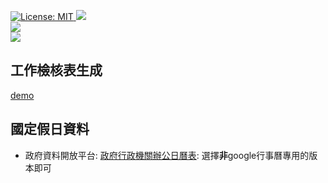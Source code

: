 <p align="left">
  <a href="https://github.com/CarsonSlovoka/gs-schedule/blob/master/LICENSE" title="License: MIT">
    <img alt="License: MIT" src="https://img.shields.io/badge/License-MIT-blue.svg?style=plastic">
  </a>

  <a href="https://developer.mozilla.org/en-US/docs/Web/JavaScript">
  <img src="https://img.shields.io/static/v1?&style=plastic&logo=javascript&label=Lang&message=js&color=FFFF33"/>
  </a>

  <br>
  <a href="https://docs.google.com/spreadsheets/d/1dpp1qTPYUdB-8LAc7Q0AqAKw7T3NL_db4Mi9mm6-6Yk/">
    <img src=" https://img.shields.io/badge/play-demo-ff00ff.svg?logo=data:image/svg%2bxml;base64,PHN2ZyB4bWxucz0iaHR0cDovL3d3dy53My5vcmcvMjAwMC9zdmciIHZlcnNpb249IjEiIHdpZHRoPSI2MDAiIGhlaWdodD0iNjAwIj48cGF0aCBkPSJNMTI5IDExMWMtNTUgNC05MyA2Ni05MyA3OEwwIDM5OGMtMiA3MCAzNiA5MiA2OSA5MWgxYzc5IDAgODctNTcgMTMwLTEyOGgyMDFjNDMgNzEgNTAgMTI4IDEyOSAxMjhoMWMzMyAxIDcxLTIxIDY5LTkxbC0zNi0yMDljMC0xMi00MC03OC05OC03OGgtMTBjLTYzIDAtOTIgMzUtOTIgNDJIMjM2YzAtNy0yOS00Mi05Mi00MmgtMTV6IiBmaWxsPSIjZmZmIi8+PC9zdmc+"/>
  </a>

  <br>

  <a href="https://developers.google.com/apps-script/reference/spreadsheet">
    <img src="https://img.shields.io/static/v1?&style=for-the-badge&logo=google&label=google&message=sheet&color=80ff79"/>
  </a>
</p>

## 工作檢核表生成

[demo](https://docs.google.com/spreadsheets/d/1dpp1qTPYUdB-8LAc7Q0AqAKw7T3NL_db4Mi9mm6-6Yk/)

## 國定假日資料

- 政府資料開放平台: [政府行政機關辦公日曆表](https://data.gov.tw/dataset/14718): 選擇**非**google行事曆專用的版本即可
